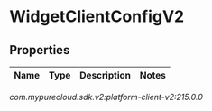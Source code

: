 # WidgetClientConfigV2


## Properties

| Name | Type | Description | Notes |
| ------------ | ------------- | ------------- | ------------- |




_com.mypurecloud.sdk.v2:platform-client-v2:215.0.0_

